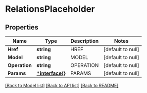 # RelationsPlaceholder

## Properties
Name | Type | Description | Notes
------------ | ------------- | ------------- | -------------
**Href** | **string** | HREF | [default to null]
**Model** | **string** | MODEL | [default to null]
**Operation** | **string** | OPERATION | [default to null]
**Params** | [***interface{}**](interface{}.md) | PARAMS | [default to null]

[[Back to Model list]](../README.md#documentation-for-models) [[Back to API list]](../README.md#documentation-for-api-endpoints) [[Back to README]](../README.md)


